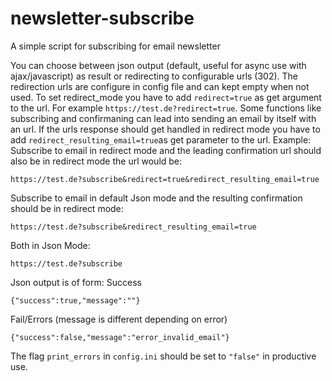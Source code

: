 # newsletter-subscribe
A simple script for subscribing for email newsletter  
  
You can choose between json output (default, useful for async use with ajax/javascript) as result or redirecting to configurable urls (302). The redirection urls are configure in config file and can kept empty when not used. To set redirect_mode you have to add ```redirect=true``` as get argument to the url. For example ```https://test.de?redirect=true```. Some functions like subscribing and confirmaning can lead into sending an email by itself with an url. If the urls response should get handled in redirect mode you have to add ```redirect_resulting_email=true```as get parameter to the url. 
Example:
Subscribe to email in redirect mode and the leading confirmation url should also be in redirect mode the url would be:
```
https://test.de?subscribe&redirect=true&redirect_resulting_email=true
```
Subscribe to email in default Json mode and the resulting confirmation should be in redirect mode:
```
https://test.de?subscribe&redirect_resulting_email=true
```
Both in Json Mode:
```
https://test.de?subscribe
```  
  
  
Json output is of form:
Success  
```
{"success":true,"message":""}
```
Fail/Errors (message is different depending on error)
```
{"success":false,"message":"error_invalid_email"}
```
  
The flag ```print_errors``` in ```config.ini``` should be set to ```"false"``` in productive use.  